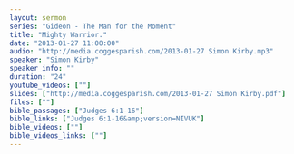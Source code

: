 ```yaml
---
layout: sermon
series: "Gideon - The Man for the Moment"
title: "Mighty Warrior."
date: "2013-01-27 11:00:00"
audio: "http://media.coggesparish.com/2013-01-27 Simon Kirby.mp3"
speaker: "Simon Kirby"
speaker_info: ""
duration: "24"
youtube_videos: [""]
slides: ["http://media.coggesparish.com/2013-01-27 Simon Kirby.pdf"]
files: [""]
bible_passages: ["Judges 6:1-16"]
bible_links: ["Judges 6:1-16&amp;version=NIVUK"]
bible_videos: [""]
bible_videos_links: [""]
---
```

